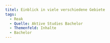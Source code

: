 ```yaml
---
titel: Einblick in viele verschiedene Gebiete
tags:
  - Reak
  - Quelle: Aktive Studies Bachelor
  - Themenfeld: Inhalte
  - Bachelor
---
```

